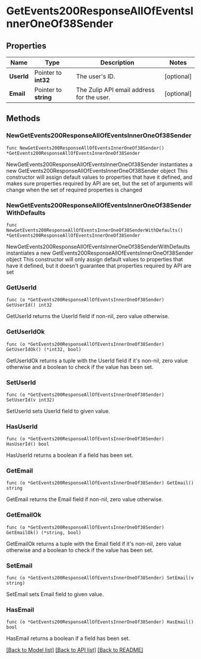 # GetEvents200ResponseAllOfEventsInnerOneOf38Sender

## Properties

Name | Type | Description | Notes
------------ | ------------- | ------------- | -------------
**UserId** | Pointer to **int32** | The user&#39;s ID.  | [optional] 
**Email** | Pointer to **string** | The Zulip API email address for the user.  | [optional] 

## Methods

### NewGetEvents200ResponseAllOfEventsInnerOneOf38Sender

`func NewGetEvents200ResponseAllOfEventsInnerOneOf38Sender() *GetEvents200ResponseAllOfEventsInnerOneOf38Sender`

NewGetEvents200ResponseAllOfEventsInnerOneOf38Sender instantiates a new GetEvents200ResponseAllOfEventsInnerOneOf38Sender object
This constructor will assign default values to properties that have it defined,
and makes sure properties required by API are set, but the set of arguments
will change when the set of required properties is changed

### NewGetEvents200ResponseAllOfEventsInnerOneOf38SenderWithDefaults

`func NewGetEvents200ResponseAllOfEventsInnerOneOf38SenderWithDefaults() *GetEvents200ResponseAllOfEventsInnerOneOf38Sender`

NewGetEvents200ResponseAllOfEventsInnerOneOf38SenderWithDefaults instantiates a new GetEvents200ResponseAllOfEventsInnerOneOf38Sender object
This constructor will only assign default values to properties that have it defined,
but it doesn't guarantee that properties required by API are set

### GetUserId

`func (o *GetEvents200ResponseAllOfEventsInnerOneOf38Sender) GetUserId() int32`

GetUserId returns the UserId field if non-nil, zero value otherwise.

### GetUserIdOk

`func (o *GetEvents200ResponseAllOfEventsInnerOneOf38Sender) GetUserIdOk() (*int32, bool)`

GetUserIdOk returns a tuple with the UserId field if it's non-nil, zero value otherwise
and a boolean to check if the value has been set.

### SetUserId

`func (o *GetEvents200ResponseAllOfEventsInnerOneOf38Sender) SetUserId(v int32)`

SetUserId sets UserId field to given value.

### HasUserId

`func (o *GetEvents200ResponseAllOfEventsInnerOneOf38Sender) HasUserId() bool`

HasUserId returns a boolean if a field has been set.

### GetEmail

`func (o *GetEvents200ResponseAllOfEventsInnerOneOf38Sender) GetEmail() string`

GetEmail returns the Email field if non-nil, zero value otherwise.

### GetEmailOk

`func (o *GetEvents200ResponseAllOfEventsInnerOneOf38Sender) GetEmailOk() (*string, bool)`

GetEmailOk returns a tuple with the Email field if it's non-nil, zero value otherwise
and a boolean to check if the value has been set.

### SetEmail

`func (o *GetEvents200ResponseAllOfEventsInnerOneOf38Sender) SetEmail(v string)`

SetEmail sets Email field to given value.

### HasEmail

`func (o *GetEvents200ResponseAllOfEventsInnerOneOf38Sender) HasEmail() bool`

HasEmail returns a boolean if a field has been set.


[[Back to Model list]](../README.md#documentation-for-models) [[Back to API list]](../README.md#documentation-for-api-endpoints) [[Back to README]](../README.md)


